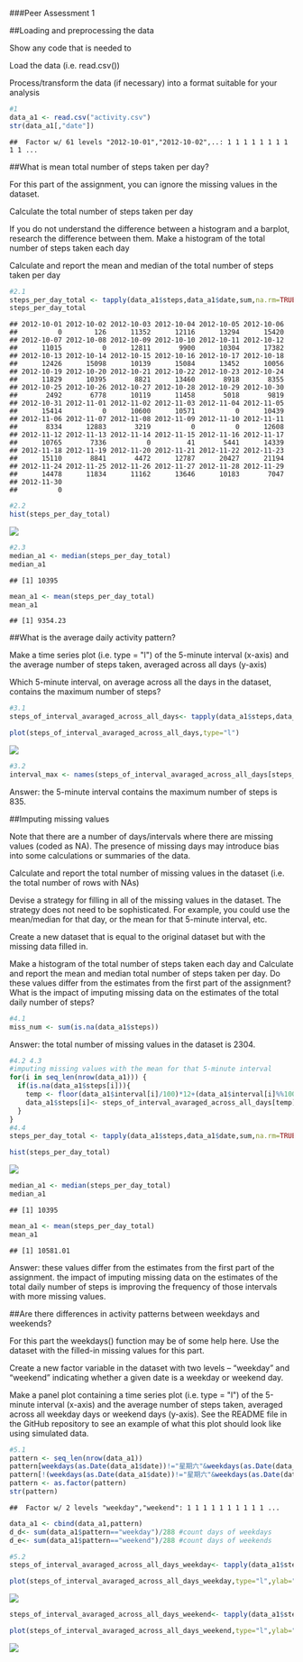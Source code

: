 
###Peer Assessment 1

##Loading and preprocessing the data

Show any code that is needed to

Load the data (i.e. read.csv())

Process/transform the data (if necessary) into a format suitable for your analysis


```r
#1
data_a1 <- read.csv("activity.csv")
str(data_a1[,"date"])
```

```
##  Factor w/ 61 levels "2012-10-01","2012-10-02",..: 1 1 1 1 1 1 1 1 1 1 ...
```
##What is mean total number of steps taken per day?

For this part of the assignment, you can ignore the missing values in the dataset.

Calculate the total number of steps taken per day

If you do not understand the difference between a histogram and a barplot, research the difference between them. Make a histogram of the total number of steps taken each day


Calculate and report the mean and median of the total number of steps taken per day

```r
#2.1
steps_per_day_total <- tapply(data_a1$steps,data_a1$date,sum,na.rm=TRUE)
steps_per_day_total
```

```
## 2012-10-01 2012-10-02 2012-10-03 2012-10-04 2012-10-05 2012-10-06 
##          0        126      11352      12116      13294      15420 
## 2012-10-07 2012-10-08 2012-10-09 2012-10-10 2012-10-11 2012-10-12 
##      11015          0      12811       9900      10304      17382 
## 2012-10-13 2012-10-14 2012-10-15 2012-10-16 2012-10-17 2012-10-18 
##      12426      15098      10139      15084      13452      10056 
## 2012-10-19 2012-10-20 2012-10-21 2012-10-22 2012-10-23 2012-10-24 
##      11829      10395       8821      13460       8918       8355 
## 2012-10-25 2012-10-26 2012-10-27 2012-10-28 2012-10-29 2012-10-30 
##       2492       6778      10119      11458       5018       9819 
## 2012-10-31 2012-11-01 2012-11-02 2012-11-03 2012-11-04 2012-11-05 
##      15414          0      10600      10571          0      10439 
## 2012-11-06 2012-11-07 2012-11-08 2012-11-09 2012-11-10 2012-11-11 
##       8334      12883       3219          0          0      12608 
## 2012-11-12 2012-11-13 2012-11-14 2012-11-15 2012-11-16 2012-11-17 
##      10765       7336          0         41       5441      14339 
## 2012-11-18 2012-11-19 2012-11-20 2012-11-21 2012-11-22 2012-11-23 
##      15110       8841       4472      12787      20427      21194 
## 2012-11-24 2012-11-25 2012-11-26 2012-11-27 2012-11-28 2012-11-29 
##      14478      11834      11162      13646      10183       7047 
## 2012-11-30 
##          0
```

```r
#2.2
hist(steps_per_day_total)
```

![](PA1_template_files/figure-html/unnamed-chunk-3-1.png) 

```r
#2.3
median_a1 <- median(steps_per_day_total)
median_a1
```

```
## [1] 10395
```

```r
mean_a1 <- mean(steps_per_day_total)
mean_a1
```

```
## [1] 9354.23
```
##What is the average daily activity pattern?

Make a time series plot (i.e. type = "l") of the 5-minute interval (x-axis) and the average number of steps taken, averaged across all days (y-axis)

Which 5-minute interval, on average across all the days in the dataset, contains the maximum number of steps?

```r
#3.1
steps_of_interval_avaraged_across_all_days<- tapply(data_a1$steps,data_a1$interval,sum,na.rm=TRUE)/61
```

```r
plot(steps_of_interval_avaraged_across_all_days,type="l")
```

![](PA1_template_files/figure-html/unnamed-chunk-6-1.png) 

```r
#3.2
interval_max <- names(steps_of_interval_avaraged_across_all_days[steps_of_interval_avaraged_across_all_days==max(steps_of_interval_avaraged_across_all_days)])
```
Answer: the 5-minute interval contains the maximum number of steps is 835.

##Imputing missing values

Note that there are a number of days/intervals where there are missing values (coded as NA). The presence of missing days may introduce bias into some calculations or summaries of the data.

Calculate and report the total number of missing values in the dataset (i.e. the total number of rows with NAs)

Devise a strategy for filling in all of the missing values in the dataset. The strategy does not need to be sophisticated. For example, you could use the mean/median for that day, or the mean for that 5-minute interval, etc.

Create a new dataset that is equal to the original dataset but with the missing data filled in.

Make a histogram of the total number of steps taken each day and Calculate and report the mean and median total number of steps taken per day. Do these values differ from the estimates from the first part of the assignment? What is the impact of imputing missing data on the estimates of the total daily number of steps?

```r
#4.1
miss_num <- sum(is.na(data_a1$steps))
```
Answer: the total number of missing values in the dataset is 2304.

```r
#4.2 4.3
#imputing missing values with the mean for that 5-minute interval
for(i in seq_len(nrow(data_a1))) {
  if(is.na(data_a1$steps[i])){
    temp <- floor(data_a1$interval[i]/100)*12+(data_a1$interval[i]%%100)/5+1
    data_a1$steps[i]<- steps_of_interval_avaraged_across_all_days[temp]
  }
}
#4.4
steps_per_day_total <- tapply(data_a1$steps,data_a1$date,sum,na.rm=TRUE)
```

```r
hist(steps_per_day_total)
```

![](PA1_template_files/figure-html/unnamed-chunk-10-1.png) 

```r
median_a1 <- median(steps_per_day_total)
median_a1
```

```
## [1] 10395
```

```r
mean_a1 <- mean(steps_per_day_total)
mean_a1
```

```
## [1] 10581.01
```
Answer: these values differ from the estimates from the first part of the assignment. the impact of imputing missing data on the estimates of the total daily number of steps is improving the frequency of those intervals with more missing values.


##Are there differences in activity patterns between weekdays and weekends?

For this part the weekdays() function may be of some help here. Use the dataset with the filled-in missing values for this part.

Create a new factor variable in the dataset with two levels – “weekday” and “weekend” indicating whether a given date is a weekday or weekend day.

Make a panel plot containing a time series plot (i.e. type = "l") of the 5-minute interval (x-axis) and the average number of steps taken, averaged across all weekday days or weekend days (y-axis). See the README file in the GitHub repository to see an example of what this plot should look like using simulated data.

```r
#5.1
pattern <- seq_len(nrow(data_a1))
pattern[weekdays(as.Date(data_a1$date))!="星期六"&weekdays(as.Date(data_a1$date))!="星期日"] <- c("weekday")
pattern[!(weekdays(as.Date(data_a1$date))!="星期六"&weekdays(as.Date(data_a1$date))!="星期日")] <- c("weekend")
pattern <- as.factor(pattern)
str(pattern)
```

```
##  Factor w/ 2 levels "weekday","weekend": 1 1 1 1 1 1 1 1 1 1 ...
```

```r
data_a1 <- cbind(data_a1,pattern)
d_d<- sum(data_a1$pattern=="weekday")/288 #count days of weekdays
d_e<- sum(data_a1$pattern=="weekend")/288 #count days of weekends
```

```r
#5.2
steps_of_interval_avaraged_across_all_days_weekday<- tapply(data_a1$steps[data_a1$pattern=="weekday"],data_a1$interval[data_a1$pattern=="weekday"],sum,na.rm=TRUE)/d_d
```

```r
plot(steps_of_interval_avaraged_across_all_days_weekday,type="l",ylab="weekday")
```

![](PA1_template_files/figure-html/unnamed-chunk-14-1.png) 

```r
steps_of_interval_avaraged_across_all_days_weekend<- tapply(data_a1$steps[data_a1$pattern=="weekend"],data_a1$interval[data_a1$pattern=="weekend"],sum,na.rm=TRUE)/d_e
```

```r
plot(steps_of_interval_avaraged_across_all_days_weekend,type="l",ylab="weekend")
```

![](PA1_template_files/figure-html/unnamed-chunk-16-1.png) 
